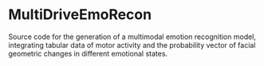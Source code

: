 # MultiDriveEmoRecon
Source code for the generation of a multimodal emotion recognition model, integrating tabular data of motor activity and the probability vector of facial geometric changes in different emotional states.
